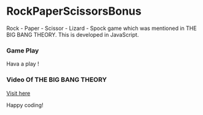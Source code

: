 # RockPaperScissorsBonus
Rock - Paper - Scissor - Lizard - Spock game which was mentioned in THE BIG BANG THEORY. This is developed in JavaScript.

### Game Play

Hava a play !

### Video Of THE BIG BANG THEORY
[Visit here](https://www.youtube.com/watch?v=iSHPVCBsnLw&t=0s)

Happy coding! 
